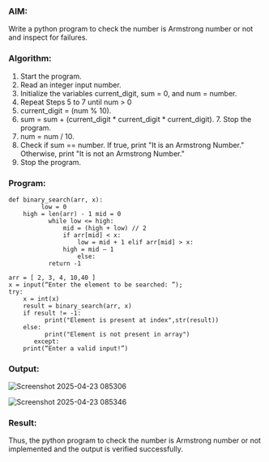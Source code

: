 ### AIM: 
Write a python program to check the number is Armstrong number or not and inspect for failures.

### Algorithm:

1.  Start the program.
2.	Read an integer input number.
3.	Initialize the variables current_digit, sum = 0, and num = number.
4.	Repeat Steps 5 to 7 until num > 0
5.	current_digit = (num % 10).
6.	sum = sum + (current_digit * current_digit * current_digit). 7. Stop the program.
7.	num = num / 10.
8.	Check if sum == number. If true, print "It is an Armstrong Number." Otherwise, print "It is not an Armstrong Number."
9.	Stop the program.

### Program:

```
def binary_search(arr, x):  
         low = 0 
    high = len(arr) - 1 mid = 0 
           while low <= high: 
               mid = (high + low) // 2  
               if arr[mid] < x: 
                   low = mid + 1 elif arr[mid] > x: 
               high = mid – 1 
                   else: 
           return -1 
 
arr = [ 2, 3, 4, 10,40 ] 
x = input(“Enter the element to be searched: ”);  
try: 
    x = int(x) 
    result = binary_search(arr, x)  
    if result != -1: 
          print("Element is present at index",str(result)) 
    else: 
          print("Element is not present in array") 
       except: 
    print(“Enter a valid input!”)

```










### Output:

![Screenshot 2025-04-23 085306](https://github.com/user-attachments/assets/babd18ed-c309-4afe-9a28-4084e9286128)

![Screenshot 2025-04-23 085346](https://github.com/user-attachments/assets/1ef70544-9008-4857-ac0c-830fab8fef67)




### Result:
Thus, the python program to check the number is Armstrong number or not implemented and the output is verified successfully.

